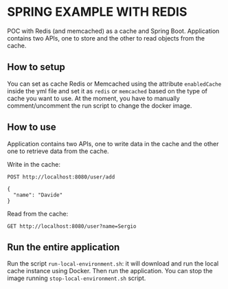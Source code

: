 # SPRING EXAMPLE WITH REDIS

POC with Redis (and memcached) as a cache and Spring Boot. Application contains two APIs, one to store 
and the other to read objects from the cache.

## How to setup

You can set as cache Redis or Memcached using the attribute `enabledCache` inside the yml file and set it as
`redis` or `memcached` based on the type of cache you want to use. At the moment, you have to manually comment/uncomment
the run script to change the docker image.

## How to use

Application contains two APIs, one to write data in the cache and the other one to retrieve data from the cache.

Write in the cache:

```http request
POST http://localhost:8080/user/add

{
  "name": "Davide"
}
```

Read from the cache:

```http request
GET http://localhost:8080/user?name=Sergio
```

## Run the entire application

Run the script `run-local-environment.sh`: it will download and run  the local cache instance using Docker.
Then run the application. You can stop the image running `stop-local-environment.sh` script.
